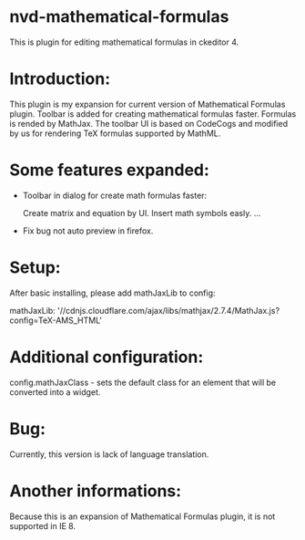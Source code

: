 # nvd-mathematical-formulas
This is plugin for editing mathematical formulas in ckeditor 4.
# Introduction:

This plugin is my expansion for current version of Mathematical Formulas plugin. Toolbar is added for creating mathematical formulas faster. Formulas is rended by MathJax. The toolbar UI is based on CodeCogs and modified by us for rendering TeX formulas supported by MathML.

# Some features expanded:

+ Toolbar in dialog for create math formulas faster:

    Create matrix and equation by UI.
    Insert math symbols easly.
    ...

+ Fix bug not auto preview in firefox.

# Setup:

After basic installing, please add mathJaxLib to config:

mathJaxLib: '//cdnjs.cloudflare.com/ajax/libs/mathjax/2.7.4/MathJax.js?config=TeX-AMS_HTML'

# Additional configuration:

config.mathJaxClass - sets the default class for an element that will be converted into a widget.

# Bug:

Currently, this version is lack of language translation.

# Another informations:

Because this is an expansion of Mathematical Formulas plugin, it is not supported in IE 8.
